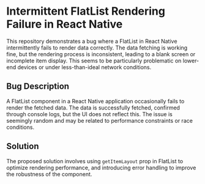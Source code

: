 # Intermittent FlatList Rendering Failure in React Native

This repository demonstrates a bug where a FlatList in React Native intermittently fails to render data correctly. The data fetching is working fine, but the rendering process is inconsistent, leading to a blank screen or incomplete item display.  This seems to be particularly problematic on lower-end devices or under less-than-ideal network conditions.

## Bug Description

A FlatList component in a React Native application occasionally fails to render the fetched data. The data is successfully fetched, confirmed through console logs, but the UI does not reflect this. The issue is seemingly random and may be related to performance constraints or race conditions.

## Solution

The proposed solution involves using `getItemLayout` prop in FlatList to optimize rendering performance, and introducing error handling to improve the robustness of the component.